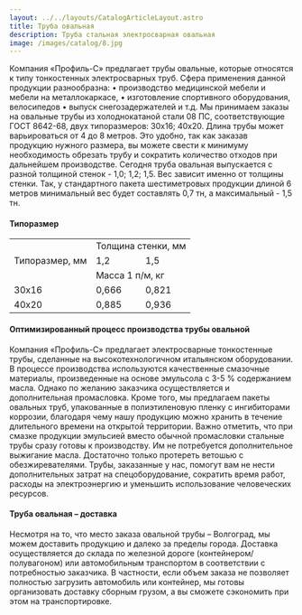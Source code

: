 ```yaml
---
layout: ../../layouts/CatalogArticleLayout.astro
title: Труба овальная
description: Труба стальная электросварная овальная
image: /images/catalog/8.jpg
---
```


Компания «Профиль-С» предлагает трубы овальные, которые относятся к типу тонкостенных электросварных труб. Сфера применения данной продукции разнообразна: • производство медицинской мебели и мебели на металлокаркасе, • изготовление спортивного оборудования, велосипедов • выпуск снегозадержателей и т.д. Мы принимаем заказы на овальные трубы из холоднокатаной стали 08 ПС, соответствующие ГОСТ 8642-68, двух типоразмеров: 30х16; 40х20. Длина трубы может варьироваться от 4 до 8 метров. Это удобно, так как заказав продукцию нужного размера, вы можете свести к минимуму необходимость обрезать трубу и сократить количество отходов при дальнейшем производстве. Сегодня труба овальная выпускается с разной толщиной стенок - 1,0; 1,2; 1,5. Вес зависит именно от толщины стенки. Так, у стандартного пакета шестиметровых продукции длиной 6 метров минимальный вес будет составлять 0,7 тн, а максимальный - 1,5 тн.

#### Типоразмер

<div class="table-container">
<table>
<tbody>
<tr>
<td rowspan="3">Типоразмер, мм</td>
<td colspan="2">Толщина стенки, мм</td>
</tr>
<tr>
<td>1,2</td>
<td>1,5</td>
</tr>
<tr>
<td colspan="2">Масса 1 п/м, кг</td>
</tr>
<tr>
<td>30x16</td>
<td>0,666</td>
<td>0,821</td>
</tr>
<tr>
<td>40x20</td>
<td>0,885</td>
<td>0,936</td>
</tr>
</tbody>
</table>
</div>

#### Оптимизированный процесс производства трубы овальной

Компания «Профиль-С» предлагает электросварные тонкостенные трубы, сделанные на высокотехнологичном итальянском оборудовании. В процессе производства используются качественные смазочные материалы, произведенные на основе эмульсола с 3-5 % содержанием масла. Однако по желанию заказчика осуществляется и дополнительная промасловка. Кроме того, мы предлагаем пакеты овальных труб, упакованные в полиэтиленовую пленку с ингибиторами коррозии, благодаря чему нашу продукцию можно хранить в течение длительного времени на открытой территории. Важно отметить, что при смазке продукции эмульсией вместо обычной промасловки стальные трубы сразу готовы к производству. Им не потребуется дополнительное выжигание масла. Достаточно только протереть ветошью с обезжиревателями. Трубы, заказанные у нас, помогут вам не нести дополнительных затрат на спецоборудование, сократить время работ, расходы на электроэнергию и уменьшить использование человеческих ресурсов.

#### Труба овальная – доставка

Несмотря на то, что место заказа овальной трубы – Волгоград, мы можем доставить продукцию и далеко за пределы города. Доставка осуществляется до склада по железной дороге (контейнером/полувагоном) или автомобильным транспортом в соответствии с потребностью заказчика. В частности, если объем заказа не позволяет полностью загрузить автомобиль или контейнер, мы готовы организовать доставку сборным грузом, а вы сможете сэкономить при этом на транспортировке.

